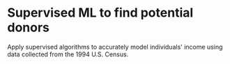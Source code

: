 # Supervised ML to find potential donors

Apply supervised algorithms to accurately model individuals' income using data collected from the 1994 U.S. Census.
